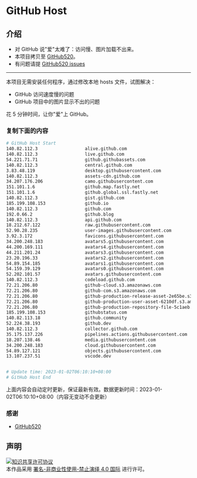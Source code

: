 # GitHub Host
## 介绍
- 对 GitHub 说"爱"太难了：访问慢、图片加载不出来。
- 本项目拷贝至 [GitHub520](https://github.com/521xueweihan/GitHub520)。
- 有问题请提 [GitHub520 issues](https://github.com/521xueweihan/GitHub520/issues/new)

---

本项目无需安装任何程序，通过修改本地 hosts 文件，试图解决：
- GitHub 访问速度慢的问题
- GitHub 项目中的图片显示不出的问题

花 5 分钟时间，让你"爱"上 GitHub。

### 复制下面的内容
```bash
# GitHub Host Start
140.82.112.3                  alive.github.com
140.82.112.3                  live.github.com
54.221.71.71                  github.githubassets.com
140.82.112.3                  central.github.com
3.83.48.119                   desktop.githubusercontent.com
140.82.112.3                  assets-cdn.github.com
34.207.176.206                camo.githubusercontent.com
151.101.1.6                   github.map.fastly.net
151.101.1.6                   github.global.ssl.fastly.net
140.82.112.3                  gist.github.com
185.199.108.153               github.io
140.82.112.3                  github.com
192.0.66.2                    github.blog
140.82.112.3                  api.github.com
18.212.67.122                 raw.githubusercontent.com
52.90.28.235                  user-images.githubusercontent.com
3.92.3.172                    favicons.githubusercontent.com
34.200.248.183                avatars5.githubusercontent.com
44.200.169.111                avatars4.githubusercontent.com
44.211.201.24                 avatars3.githubusercontent.com
23.20.196.33                  avatars2.githubusercontent.com
54.89.154.185                 avatars1.githubusercontent.com
54.159.39.129                 avatars0.githubusercontent.com
52.202.101.57                 avatars.githubusercontent.com
140.82.112.3                  codeload.github.com
72.21.206.80                  github-cloud.s3.amazonaws.com
72.21.206.80                  github-com.s3.amazonaws.com
72.21.206.80                  github-production-release-asset-2e65be.s3.amazonaws.com
72.21.206.80                  github-production-user-asset-6210df.s3.amazonaws.com
72.21.206.80                  github-production-repository-file-5c1aeb.s3.amazonaws.com
185.199.108.153               githubstatus.com
140.82.113.18                 github.community
52.224.38.193                 github.dev
140.82.112.3                  collector.github.com
35.175.137.226                pipelines.actions.githubusercontent.com
18.207.138.46                 media.githubusercontent.com
34.200.248.183                cloud.githubusercontent.com
54.89.127.121                 objects.githubusercontent.com
13.107.237.51                 vscode.dev


# Update time: 2023-01-02T06:10:10+08:00
# GitHub Host End

```
上面内容会自动定时更新，保证最新有效。数据更新时间：2023-01-02T06:10:10+08:00（内容无变动不会更新）

### 感谢

- [GitHub520](https://github.com/521xueweihan/GitHub520)

## 声明
<a rel="license" href="https://creativecommons.org/licenses/by-nc-nd/4.0/deed.zh"><img alt="知识共享许可协议" style="border-width: 0" src="https://licensebuttons.net/l/by-nc-nd/4.0/88x31.png"></a><br>本作品采用 <a rel="license" href="https://creativecommons.org/licenses/by-nc-nd/4.0/deed.zh">署名-非商业性使用-禁止演绎 4.0 国际</a> 进行许可。